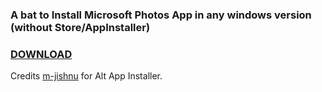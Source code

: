 ### A bat to Install Microsoft Photos App in any windows version (without Store/AppInstaller)

### [DOWNLOAD](https://github.com/gzmatte/ms-photos/releases/download/1/P-Installer.bat)

Credits [m-jishnu](https://github.com/m-jishnu/alt-app-installer) for Alt App Installer.
